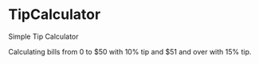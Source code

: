 # TipCalculator
Simple Tip Calculator

Calculating bills from 0 to $50 with 10% tip and $51 and over with 15% tip.
